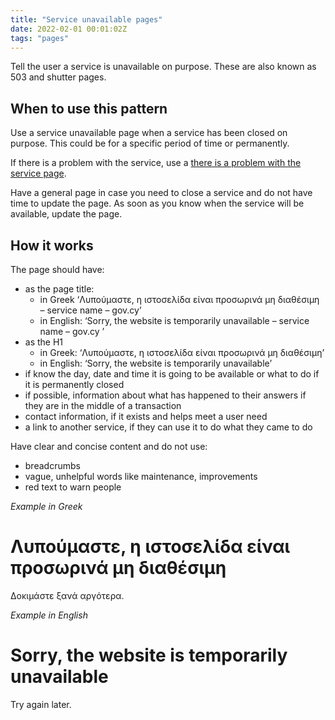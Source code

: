 ```yaml
---
title: "Service unavailable pages"
date: 2022-02-01 00:01:02Z
tags: "pages"
---
```

Tell the user a service is unavailable on purpose. These are also known as 503 and shutter pages.

## When to use this pattern 

Use a service unavailable page when a service has been closed on purpose. This could be for a specific period of time or permanently. 

If there is a problem with the service, use a [there is a problem with the service page](../there-is-a-problem). 

Have a general page in case you need to close a service and do not have time to update the page. As soon as you know when the service will be available, update the page. 

## How it works 

The page should have: 
- as the page title: 
  - in Greek ‘Λυπούμαστε, η ιστοσελίδα είναι προσωρινά μη διαθέσιμη – service name – gov.cy’ 
  - in English: ‘Sorry, the website is temporarily unavailable – service name – gov.cy ’ 
- as the H1 
  - in Greek: ‘Λυπούμαστε, η ιστοσελίδα είναι προσωρινά μη διαθέσιμη’ 
  - in English: ‘Sorry, the website is temporarily unavailable’ 
- if know the day, date and time it is going to be available or what to do if it is permanently closed 
- if possible, information about what has happened to their answers if they are in the middle of a transaction 
- contact information, if it exists and helps meet a user need 
- a link to another service, if they can use it to do what they came to do 

Have clear and concise content and do not use: 
- breadcrumbs 
- vague, unhelpful words like maintenance, improvements 
- red text to warn people 

*Example in Greek*
<div class="govcy-container govcy-p-4  govcy-br-1 govcy-br-standard govcy-mb-4">
<!--beforeMain-->
<!--main-->
<main class="govcy-container" id="mainContainer">
    <h1>Λυπούμαστε, η ιστοσελίδα είναι προσωρινά μη διαθέσιμη</h1> 
    <p>Δοκιμάστε ξανά αργότερα. </p>
</main>
</div>

*Example in English*
<div class="govcy-container govcy-p-4  govcy-br-1 govcy-br-standard govcy-mb-4">
<!--beforeMain-->
<!--main-->
<main class="govcy-container" id="mainContainer">
    <h1>Sorry, the website is temporarily unavailable</h1> 
    <p>Try again later. </p>
</main>
</div>

